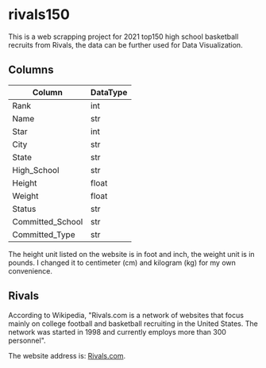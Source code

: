 # rivals150
This is a web scrapping project for 2021 top150 high school basketball recruits from Rivals, the data can be further used for Data Visualization.

## Columns
| Column     |  DataType   |
|------------|-------------|
|Rank|int|
|Name|str|
|Star|int|
|City|str|
|State|str|
|High_School|str|
|Height|float|
|Weight|float|
|Status|str|
|Committed_School|str|
|Committed_Type|str|


The height unit listed on the website is in foot and inch, the weight unit is in pounds. I changed it to centimeter (cm) and kilogram (kg) for my own convenience.


## Rivals
According to Wikipedia, "Rivals.com is a network of websites that focus mainly on college football and basketball recruiting in the United States. The network was started in 1998 and currently employs more than 300 personnel".

The website address is: [Rivals.com](https://n.rivals.com/).

